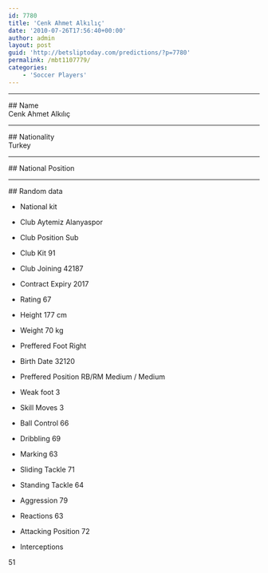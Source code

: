 ```yaml
---
id: 7780
title: 'Cenk Ahmet Alkılıç'
date: '2010-07-26T17:56:40+00:00'
author: admin
layout: post
guid: 'http://betsliptoday.com/predictions/?p=7780'
permalink: /mbt1107779/
categories:
    - 'Soccer Players'
---
```


- - - - - -

\## Name  
 Cenk Ahmet Alkılıç

- - - - - -

\## Nationality  
 Turkey

- - - - - -

\## National Position

- - - - - -

\## Random data

- National kit
- Club
 Aytemiz Alanyaspor

- Club Position
 Sub

- Club Kit
 91

- Club Joining
 42187

- Contract Expiry
 2017

- Rating
 67

- Height
 177 cm

- Weight
 70 kg

- Preffered Foot
 Right

- Birth Date
 32120

- Preffered Position
 RB/RM Medium / Medium

- Weak foot
 3

- Skill Moves
 3

- Ball Control
 66

- Dribbling
 69

- Marking
 63

- Sliding Tackle
 71

- Standing Tackle
 64

- Aggression
 79

- Reactions
 63

- Attacking Position
 72

- Interceptions

 51